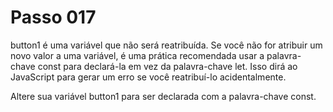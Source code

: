 # Passo 017

button1 é uma variável que não será reatribuída. Se você não for atribuir um novo valor a uma variável, é uma prática recomendada usar a palavra-chave const para declará-la em vez da palavra-chave let. Isso dirá ao JavaScript para gerar um erro se você reatribuí-lo acidentalmente.

Altere sua variável button1 para ser declarada com a palavra-chave const.